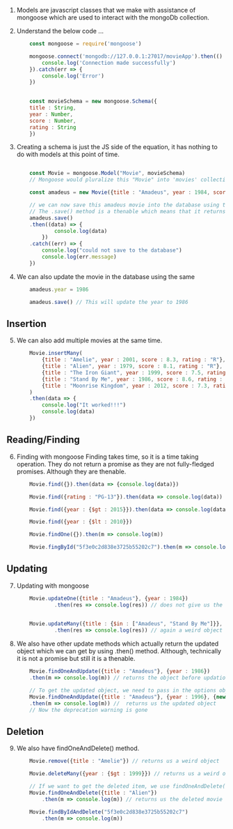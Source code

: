 1. Models are javascript classes that we make with assistance of mongoose which are used to interact with the mongoDb collection.

2. Understand the below code ...
    ```JavaScript
        const mongoose = require('mongoose')

        mongoose.connect('mongodb://127.0.0.1:27017/movieApp').then(() => { 
            console.log('Connection made successfully')
        }).catch(err => { 
            console.log('Error')
        })

        
        const movieSchema = new mongoose.Schema({
        title : String,
        year : Number,
        score : Number,
        rating : String
        })
    ```
3. Creating a schema is just the JS side of the equation, it has nothing to do with models at this point of time.

    ```Javascript

        const Movie = mongoose.Model("Movie", movieSchema)
        // Mongoose would pluralize this "Movie" into 'movies' collection which is in the Mongo database.

        const amadeus = new Movie({title : "Amadeus", year : 1984, score : 9.2, rating : "R"})

        // we can now save this amadeus movie into the database using the .save() method
        // The .save() method is a thenable which means that it returns us a promise.
        amadeus.save()
        .then((data) => {
                console.log(data)
            })
        .catch((err) => {
            console.log("could not save to the database")
            console.log(err.message)
        })
    ```

4. We can also update the movie in the database using the same 
    ```JavaScript
        amadeus.year = 1986

        amadeus.save() // This will update the year to 1986
    ```

## Insertion

5. We can also add multiple movies at the same time.
    ```JavaScript
        Movie.insertMany(
            {title : "Amelie", year : 2001, score : 8.3, rating : "R"},
            {title : "Alien", year : 1979, score : 8.1, rating : "R"},
            {title : "The Iron Giant", year : 1999, score : 7.5, rating : "PG"},
            {title : "Stand By Me", year : 1986, score : 8.6, rating : "R"},
            {title : "Moonrise Kingdom", year : 2012, score : 7.3, rating : "PG-13"},
        )
        .then(data => {
            console.log("It worked!!!")
            console.log(data)
        }) 
    ```

## Reading/Finding

6. Finding with mongoose
    Finding takes time, so it is a time taking operation. They do not return a promise as they are not fully-fledged promises. Although they are thenable.
    ```Javascript
        Movie.find({}).then(data => {console.log(data)})

        Movie.find({rating : "PG-13"}).then(data => console.log(data))

        Movie.find({year : {$gt : 2015}}).then(data => console.log(data))

        Movie.find({year : {$lt : 2010}})

        Movie.findOne({}).then(m => console.log(m))

        Movie.fingById("5f3e0c2d838e3725b55202c7").then(m => console.log(m))
    ```

## Updating

7. Updating with mongoose
    ```Javascript
        Movie.updateOne({title : "Amadeus"}, {year : 1984})
                .then(res => console.log(res)) // does not give us the updated movie, instead it gives us a weird object

        
        Movie.updateMany({title : {$in : ["Amadeus", "Stand By Me"]}}, {score: 10})
                .then(res => console.log(res)) // again a weird object 
    ```

8. We also have other update methods which actually return the updated object which we can get by using .then() method. Although, technically it is not a promise but still it is a thenable.
    ```Javascript
        Movie.findOneAndUpdate({title : "Amadeus"}, {year : 1986})
        .then(m => console.log(m)) // returns the object before updation

        // To get the updated object, we need to pass in the options object as the 3rd argument.
        Movie.findOneAndUpdate({title : "Amadeus"}, {year : 1996}, {new : true})
        .then(m => console.log(m)) //  returns us the updated object
        // Now the deprecation warning is gone
    ```

## Deletion

9. We also have findOneAndDelete() method.

    ```JavaScript
        Movie.remove({title : "Amelie"}) // returns us a weird object

        Movie.deleteMany({year : {$gt : 1999}}) // returns us a weird object

        // If we want to get the deleted item, we use findOneAndDelete() methods.
        Movie.findOneAndDelete({title : "Alien"})
            .then(m => console.log(m)) // returns us the deleted movie

        Movie.findByIdAndDelete("5f3e0c2d838e3725b55202c7")
            .then(m => console.log(m))
    ```




